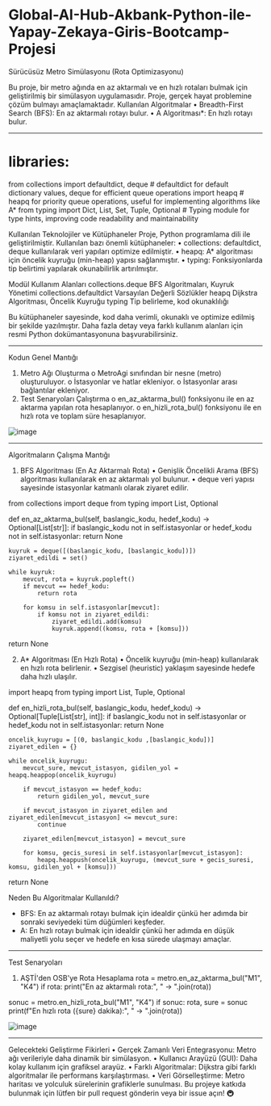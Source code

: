 # Global-AI-Hub-Akbank-Python-ile-Yapay-Zekaya-Giris-Bootcamp-Projesi

Sürücüsüz Metro Simülasyonu (Rota Optimizasyonu)

Bu proje, bir metro ağında en az aktarmalı ve en hızlı rotaları bulmak için geliştirilmiş bir simülasyon uygulamasıdır. Proje, gerçek hayat problemine çözüm bulmayı amaçlamaktadır.
Kullanılan Algoritmalar
•	Breadth-First Search (BFS): En az aktarmalı rotayı bulur.
•	A Algoritması*: En hızlı rotayı bulur.
________________________________________
# libraries:
from collections import defaultdict, deque  # defaultdict for default dictionary values, deque for efficient queue operations
import heapq  # heapq for priority queue operations, useful for implementing algorithms like A*
from typing import Dict, List, Set, Tuple, Optional  # Typing module for type hints, improving code readability and maintainability

Kullanılan Teknolojiler ve Kütüphaneler
Proje, Python programlama dili ile geliştirilmiştir. Kullanılan bazı önemli kütüphaneler:
•	collections: defaultdict, deque kullanılarak veri yapıları optimize edilmiştir.
•	heapq: A* algoritması için öncelik kuyruğu (min-heap) yapısı sağlanmıştır.
•	typing: Fonksiyonlarda tip belirtimi yapılarak okunabilirlik artırılmıştır.

Modül	Kullanım Alanları
collections.deque	BFS Algoritmaları, Kuyruk Yönetimi
collections.defaultdict	Varsayılan Değerli Sözlükler
heapq	Dijkstra Algoritması, Öncelik Kuyruğu
typing	Tip belirleme, kod okunaklılığı

Bu kütüphaneler sayesinde, kod daha verimli, okunaklı ve optimize edilmiş bir şekilde yazılmıştır. Daha fazla detay veya farklı kullanım alanları için resmi Python dokümantasyonuna başvurabilirsiniz.
________________________________________
Kodun Genel Mantığı
1.	Metro Ağı Oluşturma
o	MetroAgi sınıfından bir nesne (metro) oluşturuluyor.
o	İstasyonlar ve hatlar ekleniyor.
o	İstasyonlar arası bağlantılar ekleniyor.
2.	Test Senaryoları Çalıştırma
o	en_az_aktarma_bul() fonksiyonu ile en az aktarma yapılan rota hesaplanıyor.
o	en_hizli_rota_bul() fonksiyonu ile en hızlı rota ve toplam süre hesaplanıyor.

![image](https://github.com/user-attachments/assets/74988837-1020-4fb4-b3fd-a067ea9dcd30)

________________________________________
 
Algoritmaların Çalışma Mantığı
1. BFS Algoritması (En Az Aktarmalı Rota)
•	Genişlik Öncelikli Arama (BFS) algoritması kullanılarak en az aktarmalı yol bulunur.
•	deque veri yapısı sayesinde istasyonlar katmanlı olarak ziyaret edilir.

from collections import deque
from typing import List, Optional

def en_az_aktarma_bul(self, baslangic_kodu, hedef_kodu) -> Optional[List[str]]:
    if baslangic_kodu not in self.istasyonlar or hedef_kodu not in self.istasyonlar:
        return None
    
    kuyruk = deque([(baslangic_kodu, [baslangic_kodu])])
    ziyaret_edildi = set()
    
    while kuyruk:
        mevcut, rota = kuyruk.popleft()
        if mevcut == hedef_kodu:
            return rota
        
        for komsu in self.istasyonlar[mevcut]:
            if komsu not in ziyaret_edildi:
                ziyaret_edildi.add(komsu)
                kuyruk.append((komsu, rota + [komsu]))
    
return None

2. A* Algoritması (En Hızlı Rota)
•	Öncelik kuyruğu (min-heap) kullanılarak en hızlı rota belirlenir.
•	Sezgisel (heuristic) yaklaşım sayesinde hedefe daha hızlı ulaşılır.

import heapq
from typing import List, Tuple, Optional

def en_hizli_rota_bul(self, baslangic_kodu, hedef_kodu) -> Optional[Tuple[List[str], int]]:
    if baslangic_kodu not in self.istasyonlar or hedef_kodu not in self.istasyonlar:
        return None
    
    oncelik_kuyrugu = [(0, baslangic_kodu ,[baslangic_kodu])]
    ziyaret_edilen = {}
    
    while oncelik_kuyrugu:
        mevcut_sure, mevcut_istasyon, gidilen_yol = heapq.heappop(oncelik_kuyrugu)
        
        if mevcut_istasyon == hedef_kodu:
            return gidilen_yol, mevcut_sure
        
        if mevcut_istasyon in ziyaret_edilen and ziyaret_edilen[mevcut_istasyon] <= mevcut_sure:
            continue
        
        ziyaret_edilen[mevcut_istasyon] = mevcut_sure
        
        for komsu, gecis_suresi in self.istasyonlar[mevcut_istasyon]:
            heapq.heappush(oncelik_kuyrugu, (mevcut_sure + gecis_suresi, komsu, gidilen_yol + [komsu]))
    
return None

Neden Bu Algoritmalar Kullanıldı?
- BFS: En az aktarmalı rotayı bulmak için idealdir çünkü her adımda bir sonraki seviyedeki tüm düğümleri keşfeder.
- A: En hızlı rotayı bulmak için idealdir çünkü her adımda en düşük maliyetli yolu seçer ve hedefe en kısa sürede ulaşmayı amaçlar.
________________________________________
Test Senaryoları
1. AŞTİ'den OSB'ye Rota Hesaplama
rota = metro.en_az_aktarma_bul("M1", "K4")
if rota:
    print("En az aktarmalı rota:", " -> ".join(rota))

sonuc = metro.en_hizli_rota_bul("M1", "K4")
if sonuc:
    rota, sure = sonuc
    print(f"En hızlı rota ({sure} dakika):", " -> ".join(rota))

 ![image](https://github.com/user-attachments/assets/328e1aa1-8726-4977-8b33-f2ce340ae367)

________________________________________
Gelecekteki Geliştirme Fikirleri
•	Gerçek Zamanlı Veri Entegrasyonu: Metro ağı verileriyle daha dinamik bir simülasyon.
•	Kullanıcı Arayüzü (GUI): Daha kolay kullanım için grafiksel arayüz.
•	Farklı Algoritmalar: Dijkstra gibi farklı algoritmalar ile performans karşılaştırması.
•	Veri Görselleştirme: Metro haritası ve yolculuk sürelerinin grafiklerle sunulması.
Bu projeye katkıda bulunmak için lütfen bir pull request gönderin veya bir issue açın! 🚇

